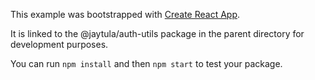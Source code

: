 This example was bootstrapped with [Create React App](https://github.com/facebook/create-react-app).

It is linked to the @jaytula/auth-utils package in the parent directory for development purposes.

You can run `npm install` and then `npm start` to test your package.
